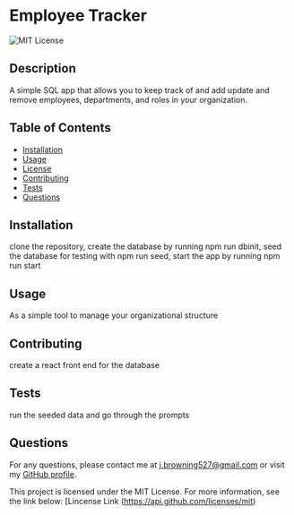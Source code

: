 # Employee Tracker

![MIT License](https://img.shields.io/badge/License-MIT-blue.svg)

## Description

A simple SQL app that allows you to keep track of and add update and remove employees, departments, and roles in your organization.

## Table of Contents

- [Installation](#installation)
- [Usage](#usage)
- [License](#license)
- [Contributing](#contributing)
- [Tests](#tests)
- [Questions](#questions)

## Installation

clone the repository, create the database by running npm run dbinit, seed the database for testing with npm run seed, start the app by running npm run start

## Usage

As a simple tool to manage your organizational structure

## Contributing

create a react front end for the database

## Tests

run the seeded data and go through the prompts

## Questions

For any questions, please contact me at [j.browning527@gmail.com](mailto:j.browning527@gmail.com) or visit my [GitHub profile](https://github.com/jbrowning824).

This project is licensed under the MIT License. For more information, see the link below:
    [Lincense Link (https://api.github.com/licenses/mit)
